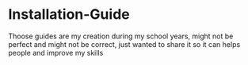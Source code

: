 # Installation-Guide 


Thoose guides are my creation during my school years, might not be perfect and might not be correct, just wanted to share it so it can helps people and improve my skills
